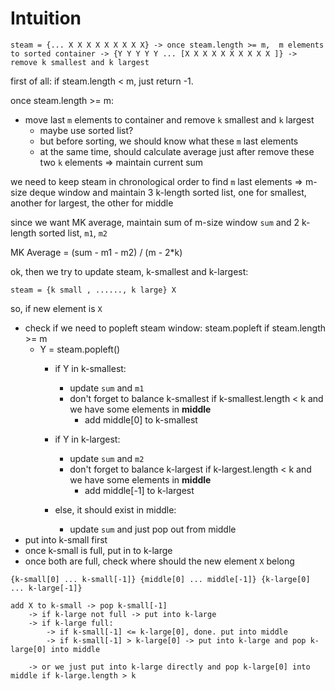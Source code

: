 # Intuition

```
steam = {... X X X X X X X X X} -> once steam.length >= m,  m elements to sorted container -> {Y Y Y Y Y ... [X X X X X X X X X X ]} -> remove k smallest and k largest
```

first of all: if steam.length < m, just return -1.

once steam.length >= m:
  - move last `m` elements to container and remove `k` smallest and `k` largest
    - maybe use sorted list?
    - but before sorting, we should know what these `m` last elements
    - at the same time, should calculate average just after remove these two `k` elements => maintain current sum

we need to keep steam in chronological order to find `m` last elements => m-size deque window
and maintain 3 k-length sorted list, one for smallest, another for largest, the other for middle

since we want MK average, maintain sum of m-size window `sum` and 2 k-length sorted list, `m1`, `m2`

MK Average = (sum - m1 - m2) / (m - 2*k)

ok, then we try to update steam, k-smallest and k-largest:

```
steam = {k small , ......, k large} X
```

so, if new element is `X`
- check if we need to popleft steam window: steam.popleft if steam.length >= m
    - Y = steam.popleft()
        - if Y in k-smallest:
            - update `sum` and `m1`
            - don't forget to balance k-smallest if k-smallest.length < k and we have some elements in **middle**
                - add middle[0] to k-smallest
                
        - if Y in k-largest:
            - update `sum` and `m2`
            - don't forget to balance k-largest if k-largest.length < k and we have some elements in **middle**
                - add middle[-1] to k-largest

        - else, it should exist in middle:
            - update `sum` and just pop out from middle
- put into k-small first
- once k-small is full, put in to k-large
- once both are full, check where should the new element `X` belong

```
{k-small[0] ... k-small[-1]} {middle[0] ... middle[-1]} {k-large[0] ... k-large[-1]}

add X to k-small -> pop k-small[-1]
    -> if k-large not full -> put into k-large
    -> if k-large full:
        -> if k-small[-1] <= k-large[0], done. put into middle
        -> if k-small[-1] > k-large[0] -> put into k-large and pop k-large[0] into middle

    -> or we just put into k-large directly and pop k-large[0] into middle if k-large.length > k
```